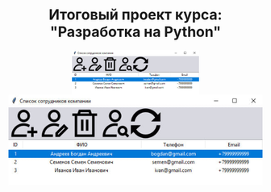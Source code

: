 <h1 align="center">Итоговый проект курса: "Разработка
на Python"</h1> 

<img src="synergy_project_img.jpg" alt="List" style="display: block;
  margin-left: auto;
  margin-right: auto;
  width: 50%;">
![Screenshot](https://github.com/bodyauza/synergy_project/blob/master/synergy_project_img.jpg)

